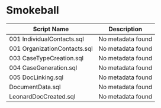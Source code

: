 # Smokeball

| Script Name | Description |
|-------------|-------------|
| 001 IndividualContacts.sql | No metadata found |
| 001 OrganizationContacts.sql | No metadata found |
| 003 CaseTypeCreation.sql | No metadata found |
| 004 CaseGeneration.sql | No metadata found |
| 005 DocLinking.sql | No metadata found |
| DocumentData.sql | No metadata found |
| LeonardDocCreated.sql | No metadata found |
